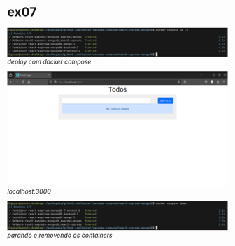 # ex07

![](./screenshots/compose-up.png)
_deploy com docker compose_

![](./screenshots/localhost-3000.png)
 _localhost:3000_

![](./screenshots/compose-down.png)
_parando e removendo os containers_
